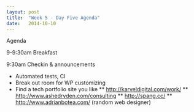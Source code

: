 ```yaml
---
layout: post
title:  "Week 5 - Day Five Agenda"
date:   2014-10-10
---
```


Agenda

9-9:30am Breakfast

9:30am Checkin & announcements

* Automated tests, CI
* Break out room for WP customizing
* Find a tech portfolio site you like
** http://karveldigital.com/work/
** http://www.ashedryden.com/consulting
** http://spang.cc/
** http://www.adrianbotea.com/ (random web designer)
